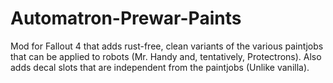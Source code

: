 # Automatron-Prewar-Paints

Mod for Fallout 4 that adds rust-free, clean variants of the various paintjobs that can be applied to robots (Mr. Handy and, tentatively, Protectrons). Also adds decal slots that are independent from the paintjobs (Unlike vanilla).
